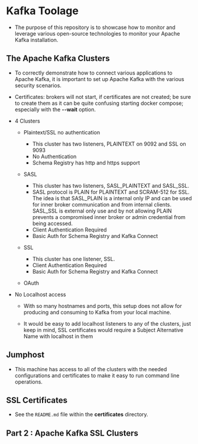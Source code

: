 
# Kafka Toolage

* The purpose of this repository is to showcase how to monitor and leverage various open-source technologies to monitor
your Apache Kafka installation.

## The Apache Kafka Clusters

* To correctly demonstrate how to connect various applications to Apache Kafka, it is important to set up Apache Kafka
with the various security scenarios.

* Certificates: brokers will not start, if certificates are not created; be sure to create them as it can be quite 
confusing starting docker compose; especially with the __--wait__ option.

* 4 Clusters

  * Plaintext/SSL no authentication
  
    * This cluster has two listeners, PLAINTEXT on 9092 and SSL on 9093
    * No Authentication
    * Schema Registry has http and https support

  * SASL
  
    * This cluster has two listeners, SASL_PLAINTEXT and SASL_SSL.
    * SASL protocol is PLAIN for PLAINTEXT and SCRAM-512 for SSL. The idea is that SASL_PLAIN is a internal only IP and can be used for inner broker communication and from internal clients.
      SASL_SSL is external only use and by not allowing PLAIN prevents a compromised inner broker or admin credential from being accessed.
    * Client Authentication Required
    * Basic Auth for Schema Registry and Kafka Connect
    
  * SSL

    * This cluster has one listener, SSL.
    * Client Authentication Required
    * Basic Auth for Schema Registry and Kafka Connect

  * OAuth


* No Localhost access

  * With so many hostnames and ports, this setup does not allow for producing and consuming to Kafka from your local machine.

  * It would be easy to add localhost listeners to any of the clusters, just keep in mind, SSL certificates would require a Subject Alternative Name with localhost in them

## Jumphost

* This machine has access to all of the clusters with the needed configurations and certificates to make it easy to run command line operations.

##  SSL Certificates

  * See the `README.md` file within the __certificates__ directory.


## Part 2 : Apache Kafka SSL Clusters
